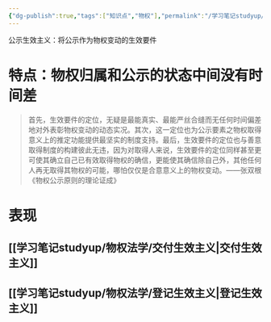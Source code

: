 ```yaml
---
{"dg-publish":true,"tags":["知识点","物权"],"permalink":"/学习笔记studyup/物权法学/公示生效主义/","dgPassFrontmatter":true,"created":"2024-11-16T20:13:31.392+08:00","updated":"2024-11-30T14:45:08.813+08:00"}
---
```


公示生效主义：将公示作为物权变动的生效要件
# 特点：物权归属和公示的状态中间没有时间差
>首先，生效要件的定位，无疑是最能真实、最能严丝合缝而无任何时间偏差地对外表彰物权变动的动态实况。其次，这一定位也为公示要素之物权取得意义上的推定功能提供最坚实的制度支持。最后，生效要件的定位也与善意取得制度的构建彼此无违，因为对取得人来说，生效要件的定位同样甚至更可使其确立自己已有效取得物权的确信，更能使其确信除自己外，其他任何人再无取得其物权的可能，哪怕仅仅是合意意义上的物权变动。——张双根《物权公示原则的理论证成》
# 表现
## [[学习笔记studyup/物权法学/交付生效主义\|交付生效主义]]
## [[学习笔记studyup/物权法学/登记生效主义\|登记生效主义]]
